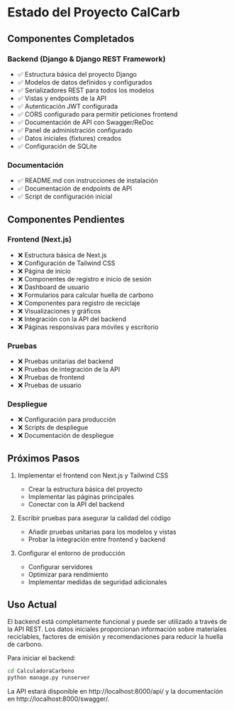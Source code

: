# Estado del Proyecto CalCarb

## Componentes Completados

### Backend (Django & Django REST Framework)

- ✅ Estructura básica del proyecto Django
- ✅ Modelos de datos definidos y configurados
- ✅ Serializadores REST para todos los modelos
- ✅ Vistas y endpoints de la API
- ✅ Autenticación JWT configurada
- ✅ CORS configurado para permitir peticiones frontend
- ✅ Documentación de API con Swagger/ReDoc
- ✅ Panel de administración configurado
- ✅ Datos iniciales (fixtures) creados
- ✅ Configuración de SQLite

### Documentación

- ✅ README.md con instrucciones de instalación
- ✅ Documentación de endpoints de API
- ✅ Script de configuración inicial

## Componentes Pendientes

### Frontend (Next.js)

- ❌ Estructura básica de Next.js
- ❌ Configuración de Tailwind CSS
- ❌ Página de inicio
- ❌ Componentes de registro e inicio de sesión
- ❌ Dashboard de usuario
- ❌ Formularios para calcular huella de carbono
- ❌ Componentes para registro de reciclaje
- ❌ Visualizaciones y gráficos
- ❌ Integración con la API del backend
- ❌ Páginas responsivas para móviles y escritorio

### Pruebas

- ❌ Pruebas unitarias del backend
- ❌ Pruebas de integración de la API
- ❌ Pruebas de frontend
- ❌ Pruebas de usuario

### Despliegue

- ❌ Configuración para producción
- ❌ Scripts de despliegue
- ❌ Documentación de despliegue

## Próximos Pasos

1. Implementar el frontend con Next.js y Tailwind CSS
   - Crear la estructura básica del proyecto
   - Implementar las páginas principales
   - Conectar con la API del backend

2. Escribir pruebas para asegurar la calidad del código
   - Añadir pruebas unitarias para los modelos y vistas
   - Probar la integración entre frontend y backend

3. Configurar el entorno de producción
   - Configurar servidores
   - Optimizar para rendimiento
   - Implementar medidas de seguridad adicionales

## Uso Actual

El backend está completamente funcional y puede ser utilizado a través de la API REST. Los datos iniciales proporcionan información sobre materiales reciclables, factores de emisión y recomendaciones para reducir la huella de carbono.

Para iniciar el backend:

```bash
cd CalculadoraCarbono
python manage.py runserver
```

La API estará disponible en http://localhost:8000/api/ y la documentación en http://localhost:8000/swagger/.
